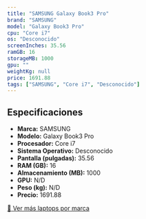 ```yaml
---
title: "SAMSUNG Galaxy Book3 Pro"
brand: "SAMSUNG"
model: "Galaxy Book3 Pro"
cpu: "Core i7"
os: "Desconocido"
screenInches: 35.56
ramGB: 16
storageMB: 1000
gpu: ""
weightKg: null
price: 1691.88
tags: ["SAMSUNG", "Core i7", "Desconocido"]
---
```

## Especificaciones

- **Marca:** SAMSUNG
- **Modelo:** Galaxy Book3 Pro
- **Procesador:** Core i7
- **Sistema Operativo:** Desconocido
- **Pantalla (pulgadas):** 35.56
- **RAM (GB):** 16
- **Almacenamiento (MB):** 1000
- **GPU:** N/D
- **Peso (kg):** N/D
- **Precio:** 1691.88

[:rocket: Ver más laptops por marca](/brand/samsung)
